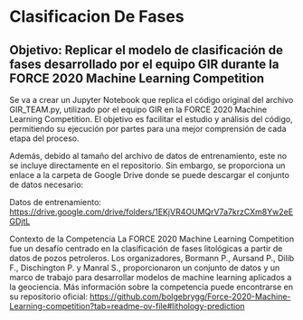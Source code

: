 # Clasificacion De Fases

## Objetivo: Replicar el modelo de clasificación de fases desarrollado por el equipo GIR durante la FORCE 2020 Machine Learning Competition

Se va a crear un Jupyter Notebook que replica el código original del archivo GIR_TEAM.py, utilizado por el equipo GIR en la FORCE 2020 Machine Learning Competition. El objetivo es facilitar el estudio y análisis del código, permitiendo su ejecución por partes para una mejor comprensión de cada etapa del proceso.

Además, debido al tamaño del archivo de datos de entrenamiento, este no se incluye directamente en el repositorio. Sin embargo, se proporciona un enlace a la carpeta de Google Drive donde se puede descargar el conjunto de datos necesario:

Datos de entrenamiento:
https://drive.google.com/drive/folders/1EKjVR4OUMQrV7a7krzCXm8Yw2eEGDjtL

Contexto de la Competencia
La FORCE 2020 Machine Learning Competition fue un desafío centrado en la clasificación de fases litológicas a partir de datos de pozos petroleros. Los organizadores, Bormann P., Aursand P., Dilib F., Dischington P. y Manral S., proporcionaron un conjunto de datos y un marco de trabajo para desarrollar modelos de machine learning aplicados a la geociencia. Más información sobre la competencia puede encontrarse en su repositorio oficial:
https://github.com/bolgebrygg/Force-2020-Machine-Learning-competition?tab=readme-ov-file#lithology-prediction
